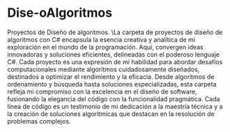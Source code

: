 # Dise-oAlgoritmos
Proyectos de Diseño de algoritmos. 
\\La carpeta de proyectos de diseño de algoritmos con C# encapsula la esencia creativa y analítica de mi exploración en el mundo de la programación. Aquí, convergen ideas innovadoras y soluciones eficientes, delineadas con el poderoso lenguaje C#. Cada proyecto es una expresión de mi habilidad para abordar desafíos computacionales mediante algoritmos cuidadosamente diseñados, destinados a optimizar el rendimiento y la eficacia. Desde algoritmos de ordenamiento y búsqueda hasta soluciones especializadas, esta carpeta refleja mi compromiso con la excelencia en el diseño de software, fusionando la elegancia del código con la funcionalidad pragmática. Cada línea de código es un testimonio de mi dedicación a la maestría técnica y a la creación de soluciones algorítmicas que destacan en la resolución de problemas complejos.
